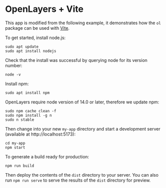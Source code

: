 # OpenLayers + Vite

This app is modified from the following example, it demonstrates how the `ol` package can be used with [Vite](https://vitejs.dev/).

To get started, install node.js:

    sudo apt update
    sudo apt install nodejs
Check that the install was successful by querying node for its version number:

    node -v

Install npm:

    sudo apt install npm

OpenLayers require node version of 14.0 or later, therefore we update npm:

    sudo npm cache clean -f
    sudo npm install -g n
    sudo n stable
    
Then change into your new `my-app` directory and start a development server (available at http://localhost:5173):

    cd my-app
    npm start

To generate a build ready for production:

    npm run build

Then deploy the contents of the `dist` directory to your server.  You can also run `npm run serve` to serve the results of the `dist` directory for preview.
